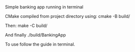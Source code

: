 Simple banking app running in terminal

CMake compiled from project directory using:
cmake -B build/

Then:
make -C build/

And finally
./build/BankingApp

To use follow the guide in terminal.